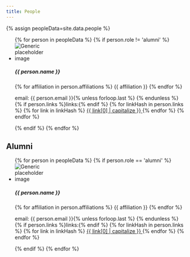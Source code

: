 ```yaml
---
title: People
---
```



{% assign peopleData=site.data.people %}
<ul class="list-unstyled row">
    {% for person in peopleData %}
        {% if person.role != 'alumni' %}
            <li class="media mb-5 col-md-6">
                <img class="mr-3 w-25 rounded" src="
                    {% if person.image contains 'http' %}
                        {{ person.image }}
                    {% else %}
                        {{ site.baseurl }}{{ "/assets/img/people/" | append: person.image }}
                    {% endif %}
                " style="max-width: 100px" alt="Generic placeholder image">
                <div class="media-body">
                <h5 class="mt-0 mb-1">{{ person.name }}</h5>
                <!-- {{ person.role }} -->
                <p class="mt-2">
                    {% for affiliation in person.affiliations %}
                        <span class="d-block">{{ affiliation }} </span>
                    {% endfor %} 
                </p>
                <p class="mt-2">
                        email: <span class="mx-1">{{ person.email }}{% unless forloop.last %} {% endunless %}</span><br/>
                        {% if person.links %}links:{% endif %}
                        {% for linkHash in person.links %}
                            {% for link in linkHash %}
                            <a href="{{ link[1] }}" class="mx-1"
                                {% if link[1] contains 'http' %} target="_blank" {% endif %}>
                                {{ link[0] | capitalize }}
                            </a> 
                            {% endfor %}
                        {% endfor %}
                    </p>
                </div>
            </li>
        {% endif %}
    {% endfor %}
</ul>
<h2>Alumni</h2>
<ul class="list-unstyled row">
    {% for person in peopleData %}
        {% if person.role == 'alumni' %}
            <li class="media mb-5 col-md-6">
                <img class="mr-3 w-25 rounded" src="
                    {% if person.image contains 'http' %}
                        {{ person.image }}
                    {% else %}
                        {{ site.baseurl }}{{ "/assets/img/people/" | append: person.image }}
                    {% endif %}
                " style="max-width: 100px" alt="Generic placeholder image">
                <div class="media-body">
                <h5 class="mt-0 mb-1">{{ person.name }}</h5>
                <!-- {{ person.role }} -->
                <p class="mt-2">
                    {% for affiliation in person.affiliations %}
                        <span class="d-block">{{ affiliation }} </span>
                    {% endfor %} 
                </p>
                <p class="mt-2">
                        email: <span class="mx-1">{{ person.email }}{% unless forloop.last %} {% endunless %}</span><br/>
                        {% if person.links %}links:{% endif %}
                        {% for linkHash in person.links %}
                            {% for link in linkHash %}
                            <a href="{{ link[1] }}" class="mx-1"
                                {% if link[1] contains 'http' %} target="_blank" {% endif %}>
                                {{ link[0] | capitalize }}
                            </a> 
                            {% endfor %}
                        {% endfor %}
                    </p>
                </div>
            </li>
        {% endif %}
    {% endfor %}
</ul>

